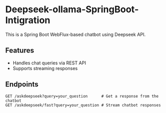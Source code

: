 # Deepseek-ollama-SpringBoot-Intigration

This is a Spring Boot WebFlux-based chatbot using Deepseek API.

## Features
- Handles chat queries via REST API
- Supports streaming responses

## Endpoints
```plaintext
GET /askdeepseek?query=your_question      # Get a response from the chatbot
GET /askdeepseek/fast?query=your_question # Stream chatbot responses
